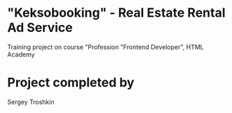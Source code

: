 # "Keksobooking" - Real Estate Rental Ad Service

Training project on course "Profession "Frontend Developer", HTML Academy

# Project completed by

Sergey Troshkin
